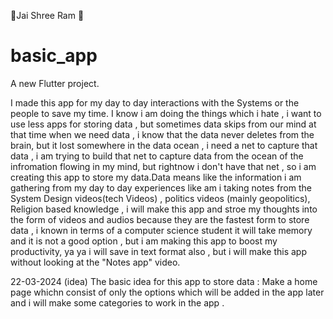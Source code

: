 🙏Jai Shree Ram 🙏


# basic_app

A new Flutter project.



I  made this app for my day to day interactions with the Systems or the people to save my time. I know i am doing the things which i hate , i want to use less apps for storing data , but sometimes data skips from our mind at that time when we need data , i know that the data never deletes from the brain, but it lost somewhere in the data ocean , i need a net to capture that data , i am trying to build that net to capture data from the ocean of the infromation flowing in my mind, but rightnow i don't have that net , so i am creating this app to store my data.Data means like the information i am gathering from my day to day experiences like am i taking notes from the System Design videos(tech Videos) , politics videos (mainly geopolitics), Religion based knowledge , i will make this app and stroe my thoughts into the form of videos and audios because they are the fastest form to store data , i known in terms of a  computer science student it will take memory and it is not a good option , but i am making this app to boost my productivity, ya ya i will save in text format also , but i will make this app without looking at the "Notes app" video.


22-03-2024 (idea)
The basic idea for this app to store data :
Make a home page whichn consist of only the options which will be added in the app later and i will make some categories to work in the app .
